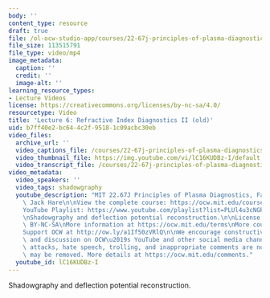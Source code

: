 ```yaml
---
body: ''
content_type: resource
draft: true
file: /ol-ocw-studio-app/courses/22-67j-principles-of-plasma-diagnostics-fall-2023/ocw_2267_lecture06_refractive_2-new_360p_16_9.mp4
file_size: 113515791
file_type: video/mp4
image_metadata:
  caption: ''
  credit: ''
  image-alt: ''
learning_resource_types:
- Lecture Videos
license: https://creativecommons.org/licenses/by-nc-sa/4.0/
resourcetype: Video
title: 'Lecture 6: Refractive Index Diagnostics II (old)'
uid: b7ff40e2-bc64-4c2f-9518-1c09acbc30eb
video_files:
  archive_url: ''
  video_captions_file: /courses/22-67j-principles-of-plasma-diagnostics-fall-2023/ocw_2267_lecture06_refractive_2-new_captions.vtt
  video_thumbnail_file: https://img.youtube.com/vi/lC16KUDBz-I/default.jpg
  video_transcript_file: /courses/22-67j-principles-of-plasma-diagnostics-fall-2023/ocw_2267_lecture06_refractive_2-new_transcript.pdf
video_metadata:
  video_speakers: ''
  video_tags: shadowgraphy
  youtube_description: "MIT 22.67J Principles of Plasma Diagnostics, Fall 2023\nInstructor:\
    \ Jack Hare\n\nView the complete course: https://ocw.mit.edu/courses/22-67j-principles-of-plasma-diagnostics-fall-2023/\n\
    YouTube Playlist: https://www.youtube.com/playlist?list=PLUl4u3cNGP61wK-NwYKZMuABl_eHBmhu4\n\
    \nShadowgraphy and deflection potential reconstruction.\n\nLicense: Creative Commons\
    \ BY-NC-SA\nMore information at https://ocw.mit.edu/terms\nMore courses at https://ocw.mit.edu\n\
    Support OCW at http://ow.ly/a1If50zVRlQ\n\nWe encourage constructive comments\
    \ and discussion on OCW\u2019s YouTube and other social media channels. Personal\
    \ attacks, hate speech, trolling, and inappropriate comments are not allowed and\
    \ may be removed. More details at https://ocw.mit.edu/comments."
  youtube_id: lC16KUDBz-I
---
```

Shadowgraphy and deflection potential reconstruction.